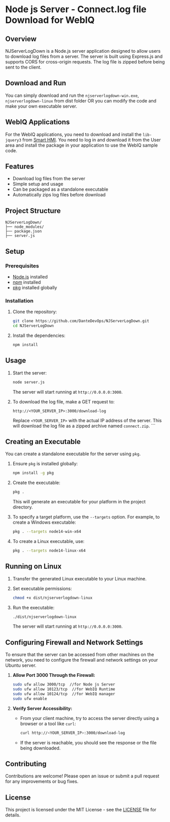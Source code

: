 
# Node js Server - Connect.log file Download for WebIQ

## Overview

NJServerLogDown is a Node.js server application designed to allow users to download log files from a server. The server is built using Express.js and supports CORS for cross-origin requests. The log file is zipped before being sent to the client.
## Download and Run

You can simply download and run the `njserverlogdown-win.exe`, `njserverlogdown-linux` from dist folder OR you can modify the code and make your own executable server.

## WebIQ Applications

For the WebIQ applications, you need to download and install the `lib-jquery3` from [Smart HMI](https://www.smart-hmi.com). You need to log in and download it from the User area and install the package in your application to use the WebIQ sample code.

## Features

- Download log files from the server
- Simple setup and usage
- Can be packaged as a standalone executable
- Automatically zips log files before download

## Project Structure

```
NJServerLogDown/
├── node_modules/
├── package.json
├── server.js
```

## Setup

### Prerequisites

- [Node.js](https://nodejs.org/) installed
- [npm](https://www.npmjs.com/) installed
- [pkg](https://github.com/vercel/pkg) installed globally

### Installation

1. Clone the repository:

   ```bash
   git clone https://github.com/DanteDevOps/NJServerLogDown.git
   cd NJServerLogDown
   ```

2. Install the dependencies:

   ```bash
   npm install
   ```

## Usage

1. Start the server:

   ```bash
   node server.js
   ```

   The server will start running at `http://0.0.0.0:3000`.

2. To download the log file, make a GET request to:

   ```
   http://<YOUR_SERVER_IP>:3000/download-log
   ```

   Replace `<YOUR_SERVER_IP>` with the actual IP address of the server. This will download the log file as a zipped archive named `connect.zip`.  ```

## Creating an Executable

You can create a standalone executable for the server using `pkg`.

1. Ensure `pkg` is installed globally:

   ```bash
   npm install -g pkg
   ```

2. Create the executable:

   ```bash
   pkg .
   ```

   This will generate an executable for your platform in the project directory.

3. To specify a target platform, use the `--targets` option. For example, to create a Windows executable:

   ```bash
   pkg . --targets node14-win-x64
   ```
4. To create a Linux executable, use:

   ```bash
   pkg . --targets node14-linux-x64
   ```
   
## Running on Linux

1. Transfer the generated Linux executable to your Linux machine.

2. Set executable permissions:

   ```bash
   chmod +x dist/njserverlogdown-linux
   ```

3. Run the executable:

   ```bash
   ./dist/njserverlogdown-linux
   ```

   The server will start running at `http://0.0.0.0:3000`.

## Configuring Firewall and Network Settings

To ensure that the server can be accessed from other machines on the network, you need to configure the firewall and network settings on your Ubuntu server.

1. **Allow Port 3000 Through the Firewall:**

   ```bash
   sudo ufw allow 3000/tcp  //for Node js Server
   sudo ufw allow 10123/tcp  //for WebIQ Runtime
   sudo ufw allow 10124/tcp  //for WebIQ manager
   sudo ufw enable
   ```

2. **Verify Server Accessibility:**

   - From your client machine, try to access the server directly using a browser or a tool like `curl`:

     ```bash
     curl http://<YOUR_SERVER_IP>:3000/download-log
     ```

   - If the server is reachable, you should see the response or the file being downloaded.

## Contributing

Contributions are welcome! Please open an issue or submit a pull request for any improvements or bug fixes.

## License

This project is licensed under the MIT License - see the [LICENSE](LICENSE) file for details.
```

